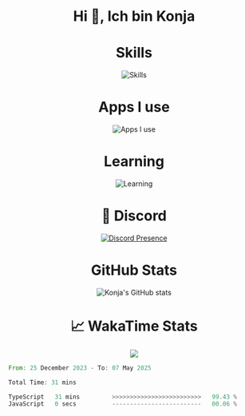 <h1 align="center">Hi 👋, Ich bin Konja</h1>

<div align="center">
    <h1>Skills</h1>
    <img src="https://skillicons.dev/icons?i=js,react,mongodb,html,css,nextjs,tailwind,python,github" alt="Skills" />
</div>

<div align="center">
    <h1>Apps I use</h1>
    <img src="https://skillicons.dev/icons?i=discord,github,vscode,powershell" alt="Apps I use" />
</div>

<div align="center">
    <h1>Learning</h1>
    <img src="https://skillicons.dev/icons?i=cpp,nodejs" alt="Learning" />
</div>

<div align="center">
    <h1>💬 Discord</h1>
    <a href="https://discord.com/users/1240285268456767543">
        <img src="https://lanyard-profile-readme.vercel.app/api/1240285268456767543" alt="Discord Presence" title="Discord Presence">
    </a>
</div>

<div align="center">
    <h1>GitHub Stats</h1>
<p align="center">
  <img src="https://github-readme-stats.vercel.app/api?username=Nokohokon&show_icons=true&theme=tokyonight" alt="Konja's GitHub stats" />
</p>
</div>

<div align="center">
    <h1>📈 WakaTime Stats</h1>
    <a href="https://wakatime.com"><img src="https://wakatime.com/share/@018ca84c-6a22-46e3-b34a-aa12e72027cd/c569f9ec-7f31-40f3-ad30-c0dc9fb72ade.png" /></a>
</div>



<!--START_SECTION:waka-->

```rust
From: 25 December 2023 - To: 07 May 2025

Total Time: 31 mins

TypeScript   31 mins         >>>>>>>>>>>>>>>>>>>>>>>>>   99.43 %
JavaScript   0 secs          -------------------------   00.06 %
```

<!--END_SECTION:waka-->
